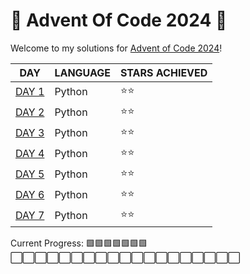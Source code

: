 # 🎄 Advent Of Code 2024 🎄

Welcome to my solutions for [Advent of Code 2024](https://adventofcode.com/)!

| DAY             | LANGUAGE      | STARS ACHIEVED | 
| --------------- | ------------- | -------------- |
|[DAY 1](DAY1/)   | Python        | ⭐️⭐️ |
|[DAY 2](DAY2/)   | Python        | ⭐️⭐️ |
|[DAY 3](DAY3/)   | Python        | ⭐️⭐️ |
|[DAY 4](DAY4/)   | Python        | ⭐️⭐️ |
|[DAY 5](DAY5/)   | Python        | ⭐️⭐️ |
|[DAY 6](DAY6/)   | Python        | ⭐️⭐️ |
|[DAY 7](DAY7/)   | Python        | ⭐️⭐️ |


Current Progress: 🟩🟩🟩🟩🟩🟩🟩⬜⬜⬜⬜⬜⬜⬜⬜⬜⬜⬜⬜⬜⬜⬜⬜⬜⬜⬜
